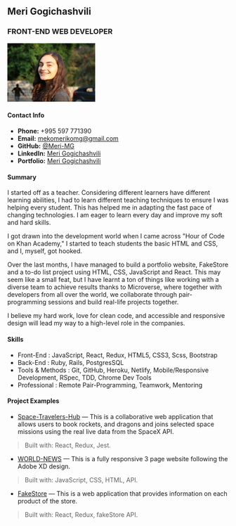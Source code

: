 ## Meri Gogichashvili

### FRONT-END WEB DEVELOPER 
<img src="https://raw.githubusercontent.com/Meri-MG/rsschool-cv/gh-pages/proPhoto.jpg" width="200">

#### Contact Info

- **Phone:** +995 597 771390
- **Email:** mekomerikomg@gmail.com
- **GitHub:** [@Meri-MG](https://github.com/Meri-MG)
- **LinkedIn:** [Meri Gogichashvili](https://www.linkedin.com/in/meri-gogichashvili/)
- **Portfolio:** [Meri Gogichashvili](https://meri-mg.github.io/Portfolio/)

#### Summary

I started off as a teacher. Considering different learners have different learning abilities, I had to learn different teaching techniques to ensure I was helping every student. This has helped me in adapting the fast pace of changing technologies. I am eager to learn every day and improve my soft and hard skills.

I got drawn into the development world when I came across "Hour of Code on Khan Academy," I started to teach students the basic HTML and CSS, and I, myself, got hooked. 

Over the last months, I have managed to build a portfolio website, FakeStore and a to-do list project using HTML, CSS, JavaScript and React. This may seem like a small feat, but I have learnt a ton of things like working with a diverse team to achieve results thanks to Microverse, where together with developers from all over the world, we collaborate through pair-programming sessions and build real-life projects together.

I believe my hard work, love for clean code, and accessible and responsive design will lead my way to a high-level role in the companies.

#### Skills

- Front-End : JavaScript, React, Redux, HTML5, CSS3, Scss, Bootstrap
- Back-End : Ruby, Rails, PostgresSQL
- Tools & Methods : Git, GitHub, Heroku, Netlify, Mobile/Responsive Development, RSpec, TDD, Chrome Dev Tools
- Professional : Remote Pair-Programming, Teamwork, Mentoring


#### Project Examples

- [Space-Travelers-Hub](https://ecstatic-mclean-c55821.netlify.app/) — This is a collaborative web application that allows users to book rockets, and dragons and
joins selected space missions using the real live data from the SpaceX API.
> Built with: React, Redux, Jest.

- [WORLD-NEWS](https://meri-mg.github.io/Unilab-world-news/) — This is a fully responsive 3 page website following the Adobe XD design.
> Built with: JavaScript, CSS, HTML, API.

- [FakeStore](https://meri-mg.github.io/To-Do-List/dist/) — This is a web application that provides information on each product of the store.
> Built with: React, Redux, fakeStore API.
